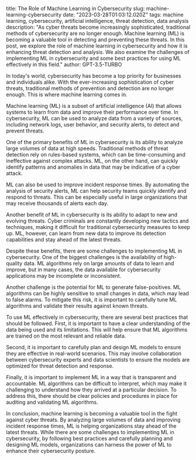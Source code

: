 title: The Role of Machine Learning in Cybersecurity
slug: machine-learning-cybersecurity
date: "2023-03-28T01:03:12.020Z"
tags: machine learning, cybersecurity, artificial intelligence, threat detection, data analysis
description: "As cyber threats become increasingly sophisticated, traditional methods of cybersecurity are no longer enough. Machine learning (ML) is becoming a valuable tool in detecting and preventing these threats. In this post, we explore the role of machine learning in cybersecurity and how it is enhancing threat detection and analysis. We also examine the challenges of implementing ML in cybersecurity and some best practices for using ML effectively in this field."
author: GPT-3.5-TURBO

In today's world, cybersecurity has become a top priority for businesses and individuals alike. With the ever-increasing sophistication of cyber threats, traditional methods of prevention and detection are no longer enough. This is where machine learning comes in.

Machine learning (ML) is a subset of artificial intelligence (AI) that allows systems to learn from data and improve their performance over time. In cybersecurity, ML can be used to analyze data from a variety of sources, including network logs, user behavior, and security alerts, to detect and prevent threats.

One of the primary benefits of ML in cybersecurity is its ability to analyze large volumes of data at high speeds. Traditional methods of threat detection rely on rules-based systems, which can be time-consuming and ineffective against complex attacks. ML, on the other hand, can quickly identify patterns and anomalies in data that may be indicative of a cyber attack.

ML can also be used to improve incident response times. By automating the analysis of security alerts, ML can help security teams quickly identify and respond to threats. This can be especially useful in large organizations that may receive thousands of alerts each day.

Another benefit of ML in cybersecurity is its ability to adapt to new and evolving threats. Cyber criminals are constantly developing new tactics and techniques, making it difficult for traditional cybersecurity measures to keep up. ML, however, can learn from new data to improve its detection capabilities and stay ahead of the latest threats.

Despite these benefits, there are some challenges to implementing ML in cybersecurity. One of the biggest challenges is the availability of high-quality data. ML algorithms rely on large amounts of data to learn and improve, but in many cases, the data available for cybersecurity applications may be incomplete or inconsistent.

Another challenge is the potential for ML to generate false-positives. ML algorithms can be highly sensitive to small changes in data, which may lead to false alarms. To mitigate this risk, it is important to carefully tune ML algorithms and validate their results against known threats.

To use ML effectively in cybersecurity, there are several best practices that should be followed. First, it is important to have a clear understanding of the data being used and its limitations. This will help ensure that ML algorithms are trained on the most relevant and reliable data.

Second, it is important to carefully plan and design ML models to ensure they are effective in real-world scenarios. This may involve collaboration between cybersecurity experts and data scientists to ensure the models are optimized for threat detection and response.

Finally, it is important to implement ML in a way that is transparent and accountable. ML algorithms can be difficult to interpret, which may make it challenging to understand how they arrived at a particular decision. To address this, there should be clear policies and procedures in place for auditing and validating ML algorithms.

In conclusion, machine learning is becoming a valuable tool in the fight against cyber threats. By analyzing large volumes of data and improving incident response times, ML is helping organizations stay ahead of the latest threats. While there are some challenges to implementing ML in cybersecurity, by following best practices and carefully planning and designing ML models, organizations can harness the power of ML to enhance their cybersecurity posture.